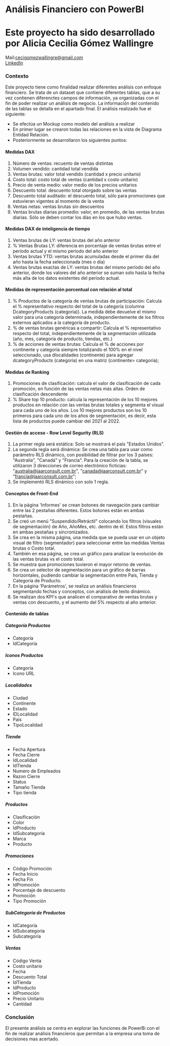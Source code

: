 # Análisis Financiero con PowerBI
# Este proyecto ha sido desarrollado por Alicia Cecilia Gómez Wallingre  

Mail:cecigomezwallingre@gmail.com  
[LinkedIn](https://www.linkedin.com/in/ceciliagomezwallingre)

### Contexto
Este proyecto tiene como finalidad realizar diferentes análisis con enfoque financiero. Se trata de un dataset que contiene diferentes tablas, que a su vez contienen diferenctes campos de información, ya organizadas con el fin de poder realizar un análisis de negocio. La información del contenido de las tablas se detalla en el apartado final. 
El análisis realizado fue el siguiente: 
* Se efectúa un Mockup como modelo del análisis a realizar
* En primer lugar se crearon todas las relaciones en la vista de Diagrama Entidad Relación.
* Posteriormente se desarrollaron los siguientes puntos:
   
#### Medidas DAX

1) Número de ventas: recuento de ventas distintas
2) Volumen vendido: cantidad total vendida
3) Ventas brutas: valor total vendido (cantidad x precio unitario)
4) Costo total: costo total de ventas (cantidad x costo unitario)
5) Precio de venta medio: valor medio de los precios unitarios
6) Descuento total: descuento total otorgado sobre las ventas
7) Descuento total auditado: el descuento total, sólo para promociones que estuvieran vigentes al momento de la venta
8) Ventas netas: ventas brutas sin descuentos
9) Ventas brutas diarias promedio: valor, en promedio, de las ventas brutas diarias. Sólo se deben contar los días en los que hubo ventas.

#### Medidas DAX de inteligencia de tiempo

1) Ventas brutas de LY: ventas brutas del año anterior
2) % Ventas Brutas LY: diferencia en porcentaje de ventas brutas entre el período actual y el mismo período del año anterior
3) Ventas brutas YTD: ventas brutas acumuladas desde el primer día del año hasta la fecha seleccionada (mes o día)
4) Ventas brutas exactas de LY: ventas brutas del mismo período del año anterior, donde los valores del año anterior se suman solo hasta la fecha más alta de los datos existentes del período actual.

#### Medidas de representación porcentual con relación al total

1) % Productos de la categoría de ventas brutas de participación: Calcula el % representativo respecto del total de la categoría (columna DcategoryProducts (categoría)). La medida debe devuelve el mismo valor para una categoría determinada, independientemente de los filtros externos aplicados a la categoría de producto.
2) % de ventas brutas genéricas a compartir: Calcula el % representativo respecto del total, independientemente de la segmentación utilizada (año, mes, categoría de producto, tiendas, etc.)
3) % de acciones de ventas brutas: Calcula el % de acciones por continente y categoría siempre totalizando el 100% en el nivel seleccionado, usa dlocalidades (continente) para agregar
dcategoryProducts (categoría) en una matriz (continente> categoría);

#### Medidas de Ranking

1) Promociones de clasificación: calcula el valor de clasificación de cada promoción, en función de las ventas netas más altas. Orden de clasificación descendente
2) % Share top 10 producto: calcula la representación de los 10 mejores productos en relación con las ventas brutas totales y segmenta el visual para cada uno de los años. Los 10 mejores productos son los 10 primeros para cada uno de los años de segmentación, es decir, esta lista de productos puede cambiar del 2021 al 2022.

#### Gestión de acceso - Row Level Segurity (RLS)

1) La primer regla será estática: Solo se mostrará el país "Estados Unidos".
2) La segunda regla será dinámica: Se crea una tabla para usar como parámetro RLS dinámico, con posibilidad de filtrar por los 3 países: "Australia", "Canadá" y "Francia". Para la creación de la tabla, se utilizaron 3 direcciones de correo electrónico ficticias:
"australia@jaarconsult.com.br", "canada@jaarconsult.com.br" y "francia@jaarconsult.com.br";
3) Se implementó RLS dinámico con solo 1 regla.

#### Conceptos de Front-End

1) En la página 'Informes' se crean botones de navegación para cambiar entre las 2 pestañas diferentes. Estos botones están en ambas pestañas.
2) Se creó un menú "Suspendido/Retráctil" colocando los filtros (visuales de segmentación) de Año, AñoMes, etc. dentro de él. Estos filtros están en ambas pestañas y sincronizados.
3) Se crea en la misma página, una medida que se pueda usar en un objeto visual de filtro (segmentador) para seleccionar entre las medidas Ventas brutas o Costo total.
4) También en esa página, se crea un gráfico para analizar la evolución de las ventas brutas vs el costo total.
5) Se muestra que promociones tuvieron el mayor retorno de ventas.
6) Se crea un selector de segmentación para un gráfico de barras horizontales, pudiendo cambiar la segmentación entre País, Tienda y Categoría de Producto.
7) En la página 'Parámetros', se realiza un análisis financieros segmentando fechas y conceptos, con análisis de texto dinámico.
8) Se realizan dos KPI's que analicen el comparativo de ventas brutas y ventas con descuento, y el aumento del 5% respecto al año anterior.

#### Contenido de tablas

##### Categoría Productos
* Categoría
* IdCategoría
  
##### Iconos Productos
* Categoría
* Icono URL

##### Localidades
* Ciudad
* Continente
* Estado
* IDLocalidad
* País
* TipoLocalidad
  
##### Tienda
* Fecha Apertura
* Fecha Cierre
* IdLocalidad
* IdTienda
* Numero de Empleados
* Razon Cierre
* Status
* Tamaño Tienda
* Tipo tienda
  
##### Productos
* Clasificación
* Color
* IdProducto
* IdSubcategoría
* Marca
* Producto
  
##### Promociones
* Código Promoción
* Fecha Inicio
* Fecha Fin
* IdPromoción
* Porcentaje de descuento
* Promoción
* Tipo Promoción
  
##### SubCategoría de Productos
* IdCategoría
* IdSubcategoría
* Subcategoría
  
##### Ventas
* Código Venta
* Costo unitario
* Fecha
* Descuento Total
* IdTienda
* IdProducto
* IdPromoción
* Precio Unitario
* Cantidad

### Conclusión
El presente análisis se centra en explorar las funciones de PowerBi con el fin de realizar análisis financieros que permitan a la empresa una toma de decisiones mas acertado. 




